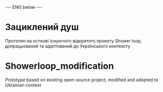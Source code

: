 --- ENG below ---

# Зациклений душ
Прототип на остнові існуючого відкритого проекту Shower loop, допрацьований та адаптований до Українського контексту




# Showerloop_modification
Prototype based on existing open-source project, modified and adopted to Ukrainian context
